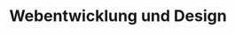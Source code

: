 ---
draft: false
name: "Emilian"
title: "Webentwicklung und Design"
avatar: {
    src: "/images/profile/emilian-full.svg",
    alt: "Emilian Schiller"
}
publishDate: "2023-12-03 22:00"
mail_link: "mailto:emilian@bahnfinder.app"
mail: "emilian@bahnfinder.app"
---